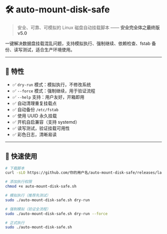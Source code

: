 # 🛠️ auto-mount-disk-safe

> 安全、可靠、可模拟的 Linux 磁盘自动挂载脚本 —— **安全完全体之最终版 v5.0**

一键解决数据盘挂载混乱问题，支持模拟执行、强制继续、依赖检查、fstab 备份、读写测试，适合生产环境使用。

---

## 🌟 特性

- ✅ `dry-run` 模式：模拟执行，不修改系统
- ✅ `--force` 模式：强制继续，用于验证流程
- ✅ `--help` 支持：用户友好，开箱即用
- ✅ 自动清理重复挂载点
- ✅ 自动备份 `/etc/fstab`
- ✅ 使用 UUID 永久挂载
- ✅ 开机自启兼容（支持 systemd）
- ✅ 读写测试，验证挂载可用性
- ✅ 彩色日志，清晰易读

---

## 🚀 快速使用

```bash
# 下载脚本
curl -sLO https://github.com/你的用户名/auto-mount-disk-safe/releases/latest/download/auto-mount-disk-safe.sh

# 添加执行权限
chmod +x auto-mount-disk-safe.sh

# 模拟执行（推荐先测试）
sudo ./auto-mount-disk-safe.sh dry-run

# 强制模拟（验证全流程）
sudo ./auto-mount-disk-safe.sh dry-run --force

# 正式执行
sudo ./auto-mount-disk-safe.sh
